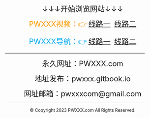 <!DOCTYPE html>
<html>
<head>
    <meta charset="utf-8" />
    <meta http-equiv="X-UA-Compatible" content="IE=edge">
	<meta name="keywords" content="PWXXX,PWXXX.com,PWXXX视频,PWXXX美图,PWXXX小说,PWXXX导航" />
	<meta name="description" content="PWXXX（PWXXX.com）是一个集在线视频、美女图片、小说文学、网址导航，等等为一体的综合性网站。" />
    <meta name="viewport" content="width=device-width, initial-scale=1">
    <link rel="icon" type="image/png" href="/favicon.ico">
</head>
<body>
<div style="text-align:center;">
	<a href="https://pwxxx.com"><img src="https://pwxxxcom.github.io/logo.png" alt="" /></a>
</div>
<p style="text-align:center;">
	<span style="font-size:24px;">↓↓↓开始浏览网站↓↓↓</span> 
</p>
<p style="text-align:center;">
	<span style="color:#FF9900;font-size:24px;">PWXXX视频：👉</span> <a href="https://www.pwxxx1.top/" target="_blank"><span style="font-size:24px;">线路一</span></a> &nbsp; <a href="https://www.pwxxx2.top/" target="_blank"><span style="font-size:24px;">线路二</span></a>
</p>
<p style="text-align:center;">
	<span style="color:#03A9F4;font-size:24px;">PWXXX导航：👉</span> <a href="https://123.pwxxx1.top/" target="_blank"><span style="font-size:24px;">线路一</span></a> &nbsp; <a href="https://123.pwxxx2.top/" target="_blank"><span style="font-size:24px;">线路二</span></a>
</p>
<hr style="width:90%" />
<p style="text-align:center;">
	<span style="font-size:24px;">永久网址：PWXXX.com</span> 
</p>

<p style="text-align:center;">
	<span style="font-size:24px;">地址发布：pwxxx.gitbook.io</span> 
</p>
<p style="text-align:center;">
	<span style="font-size:24px;">网址邮箱：pwxxxcom@gmail.com</span> 
</p>
<hr style="width:90%" />
<p style="text-align:center;">
	© Copyright 2023 PWXXX.com All Rights Reserved.
</p>
</body>
</html>

